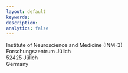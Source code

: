 ```yaml
---
layout: default
keywords:
description:  
analytics: false 
---
```


Institute of Neuroscience and Medicine (INM-3)<br>
Forschungszentrum Jülich<br>
52425 Jülich<br>
Germany<br>
